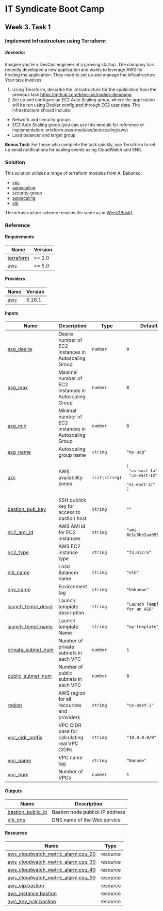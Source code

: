<!-- BEGIN_TF_DOCS -->
# IT Syndicate Boot Camp
## Week 3. Task 1
### Implement Infrastructure using Terraform
##### Scenario:
Imagine you're a DevOps engineer at a growing startup. The company has recently developed a
new application and wants to leverage AWS for hosting the application. They need to set up and
manage the infrastructure Your task involves:
 1. Using Terraform, describe the infrastructure for the application from the previous task
https://github.com/benc-uk/nodejs-demoapp
 2. Set up and configure an EC2 Auto Scaling group, where the application will be run using
Docker configured through EC2 user data. The infrastructure should include:
 - Network and security groups
 - EC2 Auto Scaling group (you can use this module for reference or implementation: erraform-aws-modules/autoscaling/aws)
 - Load balancer and target group

**Bonus Task**: For those who complete the task quickly, use Terraform to set up email notifications for scaling events using CloudWatch and SNS.
### Solution
This solution utilizes a range of terraform modules from A. Babonko:
 - [vpc](https://registry.terraform.io/modules/terraform-aws-modules/vpc/aws/latest)
 - [autoscaling](https://registry.terraform.io/modules/terraform-aws-modules/autoscaling/aws/latest)
 - [security-group](https://registry.terraform.io/modules/terraform-aws-modules/security-group/aws/latest)
 - [autoscaling](https://registry.terraform.io/modules/terraform-aws-modules/autoscaling/aws/latest)
 - [alb](https://registry.terraform.io/modules/terraform-aws-modules/alb/aws/latest)

The infrastructure scheme remains the same as in [Week2/task1](../../week2/task1/docs/EC2_ASG.png).
### Reference
#### Requirements

| Name | Version |
|------|---------|
| <a name="requirement_terraform"></a> [terraform](#requirement\_terraform) | >= 1.0 |
| <a name="requirement_aws"></a> [aws](#requirement\_aws) | >= 5.0 |
#### Providers

| Name | Version |
|------|---------|
| <a name="provider_aws"></a> [aws](#provider\_aws) | 5.16.1 |
#### Inputs

| Name | Description | Type | Default | Required |
|------|-------------|------|---------|:--------:|
| <a name="input_asg_desire"></a> [asg\_desire](#input\_asg\_desire) | Desire number of EC2 instances in Autoscaling Group | `number` | `0` | no |
| <a name="input_asg_max"></a> [asg\_max](#input\_asg\_max) | Maximal number of EC2 instances in Autoscaling Group | `number` | `0` | no |
| <a name="input_asg_min"></a> [asg\_min](#input\_asg\_min) | Minimal number of EC2 instances in Autoscaling Group | `number` | `0` | no |
| <a name="input_asg_name"></a> [asg\_name](#input\_asg\_name) | Autoscaling group name | `string` | `"my-asg"` | no |
| <a name="input_azs"></a> [azs](#input\_azs) | AWS availability zones | `list(string)` | <pre>[<br>  "us-east-1a",<br>  "us-east-1b",<br>  "us-east-1c"<br>]</pre> | no |
| <a name="input_bastion_pub_key"></a> [bastion\_pub\_key](#input\_bastion\_pub\_key) | SSH publick key for access to bastion host | `string` | `""` | no |
| <a name="input_ec2_ami_id"></a> [ec2\_ami\_id](#input\_ec2\_ami\_id) | AWS AMI id for EC2 instances | `string` | `"ami-0e1c5be2aa956338b"` | no |
| <a name="input_ec2_type"></a> [ec2\_type](#input\_ec2\_type) | AWS EC2 instance type | `string` | `"t3.micro"` | no |
| <a name="input_elb_name"></a> [elb\_name](#input\_elb\_name) | Load Balancer name | `string` | `"elb"` | no |
| <a name="input_env_name"></a> [env\_name](#input\_env\_name) | Environment tag | `string` | `"Unknown"` | no |
| <a name="input_launch_templ_descr"></a> [launch\_templ\_descr](#input\_launch\_templ\_descr) | Launch template description | `string` | `"Launch Template for an ASG"` | no |
| <a name="input_launch_templ_name"></a> [launch\_templ\_name](#input\_launch\_templ\_name) | Launch template Name | `string` | `"my-template"` | no |
| <a name="input_private_subnet_num"></a> [private\_subnet\_num](#input\_private\_subnet\_num) | Number of private subnets in each VPC | `number` | `1` | no |
| <a name="input_public_subnet_num"></a> [public\_subnet\_num](#input\_public\_subnet\_num) | Number of public subnets in each VPC | `number` | `0` | no |
| <a name="input_region"></a> [region](#input\_region) | AWS region for all recources and providers | `string` | `"us-east-1"` | no |
| <a name="input_vpc_cidr_prefix"></a> [vpc\_cidr\_prefix](#input\_vpc\_cidr\_prefix) | VPC CIDR base for calculating real VPC CIDRs | `string` | `"10.0.0.0/0"` | no |
| <a name="input_vpc_name"></a> [vpc\_name](#input\_vpc\_name) | VPC name tag | `string` | `"Noname"` | no |
| <a name="input_vpc_num"></a> [vpc\_num](#input\_vpc\_num) | Number of VPCs | `number` | `1` | no |
#### Outputs

| Name | Description |
|------|-------------|
| <a name="output_bastion_public_ip"></a> [bastion\_public\_ip](#output\_bastion\_public\_ip) | Bastion node publick IP address |
| <a name="output_elb_dns"></a> [elb\_dns](#output\_elb\_dns) | DNS name of the Web service |
#### Resources

| Name | Type |
|------|------|
| [aws_cloudwatch_metric_alarm.cpu_20](https://registry.terraform.io/providers/hashicorp/aws/latest/docs/resources/cloudwatch_metric_alarm) | resource |
| [aws_cloudwatch_metric_alarm.cpu_30](https://registry.terraform.io/providers/hashicorp/aws/latest/docs/resources/cloudwatch_metric_alarm) | resource |
| [aws_cloudwatch_metric_alarm.cpu_40](https://registry.terraform.io/providers/hashicorp/aws/latest/docs/resources/cloudwatch_metric_alarm) | resource |
| [aws_cloudwatch_metric_alarm.cpu_50](https://registry.terraform.io/providers/hashicorp/aws/latest/docs/resources/cloudwatch_metric_alarm) | resource |
| [aws_eip.bastion](https://registry.terraform.io/providers/hashicorp/aws/latest/docs/resources/eip) | resource |
| [aws_instance.bastion](https://registry.terraform.io/providers/hashicorp/aws/latest/docs/resources/instance) | resource |
| [aws_key_pair.bastion](https://registry.terraform.io/providers/hashicorp/aws/latest/docs/resources/key_pair) | resource |
<!-- END_TF_DOCS -->